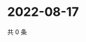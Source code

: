 # 2022-08-17

共 0 条

<!-- BEGIN WEIBO -->
<!-- 最后更新时间 Wed Aug 17 2022 06:00:43 GMT+0800 (China Standard Time) -->

<!-- END WEIBO -->
